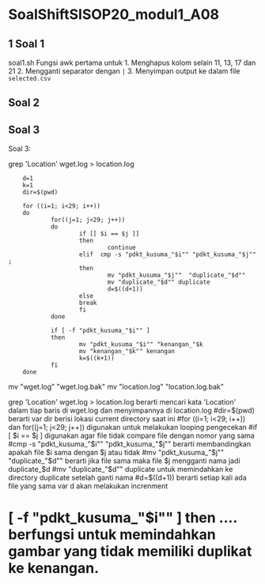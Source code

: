 # **SoalShiftSISOP20_modul1_A08**

## 1 Soal 1
   soal1.sh
                Fungsi awk pertama untuk
                1. Menghapus kolom selain 11, 13, 17 dan 21
                2. Mengganti separator dengan ```|```
                3. Menyimpan output ke dalam file ```selected.csv```
        
## Soal 2
## Soal 3


Soal 3:

grep 'Location' wget.log > location.log

        d=1
        k=1
        dir=$(pwd)

        for ((i=1; i<29; i++))
        do
                for((j=1; j<29; j++))
                do
                        if [[ $i == $j ]]
                        then
                                continue
                        elif  cmp -s "pdkt_kusuma_"$i"" "pdkt_kusuma_"$j"" ;
                        then
                                mv "pdkt_kusuma_"$j""  "duplicate_"$d""
                                mv "duplicate_"$d"" duplicate
                                d=$((d+1))
                        else
                        break
                        fi
                done

                if [ -f "pdkt_kusuma_"$i"" ]
                then
                        mv "pdkt_kusuma_"$i"" "kenangan_"$k
                        mv "kenangan_"$k"" kenangan
                        k=$((k+1))
                fi
        done

mv "wget.log" "wget.log.bak"
mv "location.log" "location.log.bak"


grep 'Location' wget.log > location.log berarti mencari kata 'Location' dalam tiap baris di wget.log dan menyimpannya di location.log
#dir=$(pwd) berarti var dir berisi lokasi current directory saat ini
#for ((i=1; i<29; i++)) dan for((j=1; j<29; j++)) digunakan untuk melakukan looping pengecekan
#if [ $i == $j ] digunakan agar file tidak compare file dengan nomor yang sama
#cmp -s "pdkt_kusuma_"$i"" "pdkt_kusuma_"$j"" berarti membandingkan apakah file $i sama dengan $j atau tidak
#mv "pdkt_kusuma_"$j"" "duplicate_"$d"" berarti jika file sama maka file $j mengganti nama jadi duplicate_$d
#mv "duplicate_"$d"" duplicate untuk memindahkan ke directory duplicate setelah ganti nama
#d=$((d+1)) berarti setiap kali ada file yang sama var d akan melakukan increnment
# [ -f "pdkt_kusuma_"$i"" ] then .... berfungsi untuk memindahkan gambar yang tidak memiliki duplikat ke kenangan.

